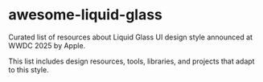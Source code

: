 # awesome-liquid-glass

Curated list of resources about Liquid Glass UI design style announced at WWDC 2025 by Apple.

This list includes design resources, tools, libraries, and projects that adapt to this style.
